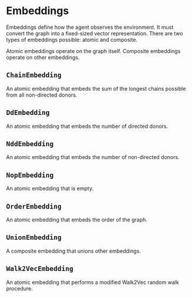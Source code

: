 # Embeddings

Embeddings define how the agent observes the environment. It must convert
the graph into a fixed-sized vector representation. There are two types
of embeddings possible: atomic and composite.

Atomic embeddings operate on the graph itself. Composite embeddings operate
on other embeddings.

## `ChainEmbedding`

An atomic embedding that embeds the sum of the longest chains possible from
all non-directed donors.

## `DdEmbedding`

An atomic embedding that embeds the number of directed donors.

## `NddEmbedding`

An atomic embedding that embeds the number of non-directed donors.

## `NopEmbedding`

An atomic embedding that is empty.

## `OrderEmbedding`

An atomic embedding that embeds the order of the graph.

## `UnionEmbedding`

A composite embedding that unions other embeddings.

## `Walk2VecEmbedding`

An atomic embedding that performs a modified Walk2Vec random walk
procedure.
